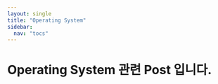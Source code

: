```yaml
---
layout: single
title: "Operating System"
sidebar:
  nav: "tocs"
---
```


# Operating System 관련 Post 입니다.
